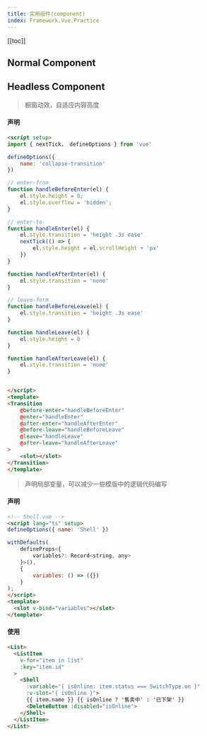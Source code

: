 ```yaml
---
title: 实用组件(component)
index: Framework.Vue.Practice
---
```


[[toc]]

## Normal Component 

## Headless Component

<ToggleContent title="Collapse Transition">

> 橱窗动效，自适应内容高度

#### 声明

``` html
<script setup>
import { nextTick， defineOptions } from 'vue'

defineOptions({
    name: 'collapse-transition'
})

// enter-from
function handleBeforeEnter(el) {
    el.style.height = 0;
    el.style.overflow = 'hidden';
}

// enter-to
function handleEnter(el) {
    el.style.transition = 'height .3s ease'
    nextTick(() => {
        el.style.height = el.scrollHeight + 'px'
    })
}

function handleAfterEnter(el) {
    el.style.transition = 'none'
}

// leave-form
function handleBeforeLeave(el) {
    el.style.transition = 'height .3s ease'
}

function handleLeave(el) {
    el.style.height = 0
}

function handleAfterLeave(el) {
    el.style.transition = 'none'
}


</script>
<template>
<Transition
    @before-enter="handleBeforeEnter"
    @enter="handleEnter"
    @after-enter="handleAfterEnter"
    @before-leave="handleBeforeLeave"
    @leave="handleLeave"
    @after-leave="handleAfterLeave"
>
    <slot></slot>
</Transition>
</template>

```

</ToggleContent>

<ToggleContent title="Shell">

> 声明局部变量，可以减少一些模版中的逻辑代码编写

#### 声明

``` html
<!-- Shell.vue -->
<script lang="ts" setup>
defineOptions({ name: 'Shell' })

withDefaults(
    defineProps<{
        variables?: Record<string, any>
    }>(),
    {
        variables: () => ({})
    }
);
</script>
<template>
  <slot v-bind="variables"></slot>
</template>
```

#### 使用

``` html
<List>
  <ListItem
    v-for="item in list"
    :key="item.id"
  >
    <Shell
      :variable="{ isOnline: item.status === SwitchType.on }"
      :v-slot="{ isOnline }">
      {{ item.name }} {{ isOnline ? '售卖中' : '已下架' }}
      <DeleteButton :disabled="isOnline">
    </Shell>
  </ListItem>
</List>
```

</ToggleContent>